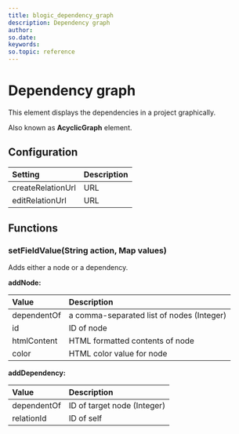 ```yaml
---
title: blogic_dependency_graph
description: Dependency graph
author:
so.date:
keywords:
so.topic: reference
---
```


# Dependency graph

This element displays the dependencies in a project graphically.

Also known as **AcyclicGraph** element.

## Configuration

| Setting           | Description |
|:------------------|:------------|
| createRelationUrl | URL         |
| editRelationUrl   | URL         |

## Functions

### setFieldValue(String action, Map values)

Adds either a node or a dependency.

**addNode:**

| Value       | Description                               |
|:------------|:------------------------------------------|
| dependentOf | a comma-separated list of nodes (Integer) |
| id          | ID of node                                |
| htmlContent | HTML formatted contents of node           |
| color       | HTML color value for node                 |

**addDependency:**

| Value       | Description                 |
|:------------|:----------------------------|
| dependentOf | ID of target node (Integer) |
| relationId  | ID of self                  |
